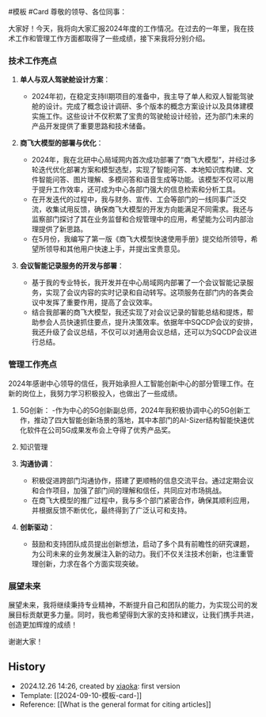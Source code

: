  #模板  #Card
尊敬的领导、各位同事：

大家好！今天，我将向大家汇报2024年度的工作情况。在过去的一年里，我在技术工作和管理工作方面都取得了一些成绩，接下来我将分别介绍。

### 技术工作亮点

1. **单人与双人驾驶舱设计方案**：
   - 2024年初，在稳定支持II期项目的准备中，我主导了单人和双人智能驾驶舱的设计。完成了概念设计调研、多个版本的概念方案设计以及具体建模实施工作。这些设计不仅积累了宝贵的驾驶舱设计经验，还为部门未来的产品开发提供了重要思路和技术储备。

2. **商飞大模型的部署与优化**：
   - 2024年，我在北研中心局域网内首次成功部署了“商飞大模型”，并经过多轮迭代优化部署方案和模型选型，实现了智能问答、本地知识库构建、文件智能问答、图片理解、多模问答和语音生成等功能。该模型不仅可以用于提升工作效率，还可成为中心各部门强大的信息检索和分析工具。
   - 在开发迭代的过程中，我与财务、宣传、工会等部门的一线同事广泛交流，收集试用反馈，确保商飞大模型的开发方向能满足不同需求。我还与监察部门探讨了其在业务监督和合规管理中的应用，希望能为公司内部治理提供了新思路。
   - 在5月份，我编写了第一版《商飞大模型快速使用手册》提交给所领导，希望所领导和其他用户快速上手，并提出宝贵意见。

3. **会议智能记录服务的开发与部署**：
   - 基于我的专业特长，我开发并在中心局域网内部署了一个会议智能记录服务，实现了会议内容的实时记录和自动转写。这项服务在部门内的各类会议中发挥了重要作用，提高了会议效率。
   - 结合我部署的商飞大模型，我还实现了对会议记录的智能总结和提炼，帮助参会人员快速抓住要点，提升决策效率。依据年中SQCDP会议的安排，我还升级了会议总结，不仅可以对通用会议总结，还可以为SQCDP会议进行总结。 

### 管理工作亮点
2024年感谢中心领导的信任，我开始承担人工智能创新中心的部分管理工作。在新的岗位上，我努力学习积极投入，也做出了一些成绩。
1. 5G创新：
   -作为中心的5G创新副总师，2024年我积极协调中心的5G创新工作，推动了四大智能创新场景的落地，其中本部门的AI-Sizer结构智能快速优化软件在公司5G成果发布会上夺得了优秀产品奖。

2. 知识管理

2. **沟通协调**：
   - 积极促进跨部门沟通协作，搭建了更顺畅的信息交流平台。通过定期会议和合作项目，加强了部门间的理解和信任，共同应对市场挑战。
   - 在商飞大模型的推广过程中，我与多个部门紧密合作，确保其顺利应用，并根据反馈不断优化，最终得到了广泛认可和支持。

3. **创新驱动**：
   - 鼓励和支持团队成员提出创新想法，启动了多个具有前瞻性的研究课题，为公司未来的业务发展注入新的动力。我们不仅关注技术创新，也注重管理创新，力求在各个方面实现突破。

### 展望未来

展望未来，我将继续秉持专业精神，不断提升自己和团队的能力，为实现公司的发展目标贡献更多力量。同时，我也希望得到大家的支持和建议，让我们携手共进，创造更加辉煌的成绩！

谢谢大家！

## History

-  2024.12.26 14:26, created by [xiaoka](https://www.xiaokaup.com/): first version
- Template: [[2024-09-10-模板-card-<subject>]]
- Reference: [[What is the general format for citing articles]]
